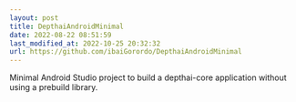 ```yaml
---
layout: post
title: DepthaiAndroidMinimal
date: 2022-08-22 08:51:59 
last_modified_at: 2022-10-25 20:32:32 
url: https://github.com/ibaiGorordo/DepthaiAndroidMinimal
---
```

 Minimal Android Studio project to build a depthai-core application without using a prebuild library.
